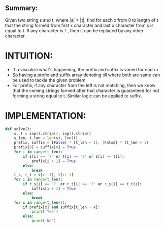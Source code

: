 ## Summary:
Given two string s and t, where |s| > |t|, find for each x from 0 to length of t that the string formed from first x character and last x character from s is equal to t. If any character is `?` , then it can be replaced by any other character.

# INTUITION:
- If u visualize what's happening, the prefix and suffix is varied for each x.
- So having a prefix and suffix array denoting till where both are same can be used to tackle the given problem
- For prefix, if any character from the left is not matching, then we know that the coming strings formed after that character is guaranteed for not forming a string equal to t. Similar logic can be applied to suffix.

# IMPLEMENTATION:
```python
def solve():  
    s, t = inp().strip(), inp().strip()  
    s_len, t_len = len(s), len(t)  
    prefix, suffix = [False] * (t_len + 1), [False] * (t_len + 1)  
    prefix[0] = suffix[0] = True  
    for i in range(t_len):  
        if s[i] == '?' or t[i] == '?' or s[i] == t[i]:  
            prefix[i + 1] = True  
        else:            
	        break    
    r_s, r_t = s[::-1], t[::-1]  
    for i in range(t_len):  
        if r_s[i] == '?' or r_t[i] == '?' or r_s[i] == r_t[i]:  
            suffix[i + 1] = True  
        else:            
	        break    
    for x in range(t_len+1):  
        if prefix[x] and suffix[t_len - x]:  
            print('Yes')  
        else:  
            print('No')
```